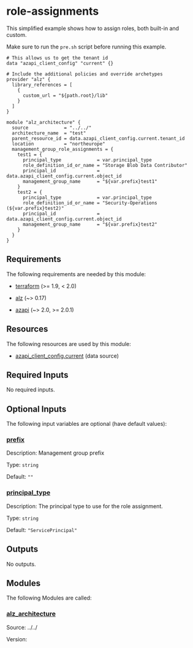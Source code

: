 <!-- BEGIN_TF_DOCS -->
# role-assignments

This simplified example shows how to assign roles, both built-in and custom.

Make sure to run the `pre.sh` script before running this example.

```hcl
# This allows us to get the tenant id
data "azapi_client_config" "current" {}

# Include the additional policies and override archetypes
provider "alz" {
  library_references = [
    {
      custom_url = "${path.root}/lib"
    }
  ]
}

module "alz_architecture" {
  source             = "../../"
  architecture_name  = "test"
  parent_resource_id = data.azapi_client_config.current.tenant_id
  location           = "northeurope"
  management_group_role_assignments = {
    test1 = {
      principal_type             = var.principal_type
      role_definition_id_or_name = "Storage Blob Data Contributor"
      principal_id               = data.azapi_client_config.current.object_id
      management_group_name      = "${var.prefix}test1"
    }
    test2 = {
      principal_type             = var.principal_type
      role_definition_id_or_name = "Security-Operations (${var.prefix}test2)"
      principal_id               = data.azapi_client_config.current.object_id
      management_group_name      = "${var.prefix}test2"
    }
  }
}
```

<!-- markdownlint-disable MD033 -->
## Requirements

The following requirements are needed by this module:

- <a name="requirement_terraform"></a> [terraform](#requirement\_terraform) (>= 1.9, < 2.0)

- <a name="requirement_alz"></a> [alz](#requirement\_alz) (~> 0.17)

- <a name="requirement_azapi"></a> [azapi](#requirement\_azapi) (~> 2.0, >= 2.0.1)

## Resources

The following resources are used by this module:

- [azapi_client_config.current](https://registry.terraform.io/providers/azure/azapi/latest/docs/data-sources/client_config) (data source)

<!-- markdownlint-disable MD013 -->
## Required Inputs

No required inputs.

## Optional Inputs

The following input variables are optional (have default values):

### <a name="input_prefix"></a> [prefix](#input\_prefix)

Description: Management group prefix

Type: `string`

Default: `""`

### <a name="input_principal_type"></a> [principal\_type](#input\_principal\_type)

Description: The principal type to use for the role assignment.

Type: `string`

Default: `"ServicePrincipal"`

## Outputs

No outputs.

## Modules

The following Modules are called:

### <a name="module_alz_architecture"></a> [alz\_architecture](#module\_alz\_architecture)

Source: ../../

Version:

<!-- END_TF_DOCS -->
